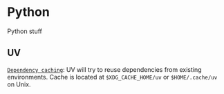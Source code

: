 # Python 
Python stuff



## UV 
[`Dependency caching`](https://docs.astral.sh/uv/concepts/cache/?utm_source=chatgpt.com): UV will try to reuse dependencies from existing environments. Cache is located at `$XDG_CACHE_HOME/uv` or `$HOME/.cache/uv` on Unix.